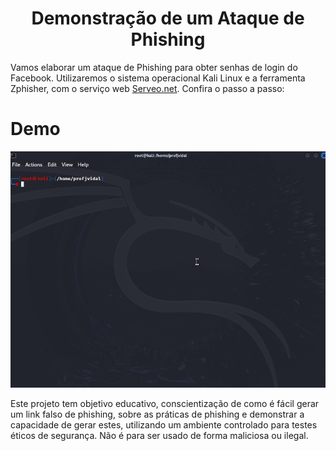 <h1 align="center"> Demonstração de um Ataque de Phishing </h1>
Vamos elaborar um ataque de Phishing para obter senhas de login do Facebook. Utilizaremos o sistema operacional Kali Linux e a ferramenta Zphisher, com o serviço web <a href="https://serveo.net" target="_blank">Serveo.net</a>. Confira o passo a passo:

# Demo
![](https://github.com/profjvidal/cibersecurity-desafio-phishing/blob/main/zphisher_serveo_demo.gif)

Este projeto tem objetivo educativo, conscientização de como é fácil gerar um link falso de phishing, sobre as práticas de phishing e demonstrar a capacidade de gerar estes, utilizando um ambiente controlado para testes éticos de segurança. Não é para ser usado de forma maliciosa ou ilegal.
